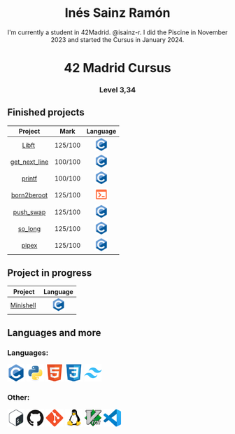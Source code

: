 <h1 align="center">Inés Sainz Ramón</h1>
<p align="center">I'm currently a student in 42Madrid. @isainz-r. I did the Piscine in November 2023 and started the Cursus in January 2024.</p>

<h1 align="center">42 Madrid Cursus</h1>
<h3 align="center">Level 3,34</h3>

<h2 align="left">Finished projects</h2>

|                           Project                            |  Mark   |                                                      Language                                                      |
| :----------------------------------------------------------: | :-----: | :------------------------------------------------------------------------------------------------------------: |
|        [Libft](https://github.com/ines-sainz/libft)          | 125/100 | <img src="https://github.com/devicons/devicon/blob/v2.16.0/icons/c/c-original.svg" width="30" height="30" alt="C"> |
| [get_next_line](https://github.com/ines-sainz/get_next_line) | 100/100 | <img src="https://github.com/devicons/devicon/blob/v2.16.0/icons/c/c-original.svg" width="30" height="30" alt="C"> |
|          [printf](https://github.com/ines-sainz/printf)      | 100/100 | <img src="https://github.com/devicons/devicon/blob/v2.16.0/icons/c/c-original.svg" width="30" height="30" alt="C"> |
|                       [born2beroot](#)                       | 125/100 | <img src="https://github.com/PKief/vscode-material-icon-theme/blob/main/icons/console.svg" width="30" height="30"> |
|     [push_swap](https://github.com/ines-sainz/push_swap)     | 125/100 | <img src="https://github.com/devicons/devicon/blob/v2.16.0/icons/c/c-original.svg" width="30" height="30" alt="C"> |
|       [so_long](https://github.com/ines-sainz/so_long)       | 125/100 | <img src="https://github.com/devicons/devicon/blob/v2.16.0/icons/c/c-original.svg" width="30" height="30" alt="C"> |
|         [pipex](https://github.com/ines-sainz/pipex)         | 125/100 | <img src="https://github.com/devicons/devicon/blob/v2.16.0/icons/c/c-original.svg" width="30" height="30" alt="C"> |

<h2 align="left">Project in progress</h2>

|                       Project                       |                                                      Language                                                      |
| :-------------------------------------------------: | :----------------------------------------------------------------------------------------------------------------: |
| [Minishell](https://github.com/BishopVK/minishell)  | <img src="https://github.com/devicons/devicon/blob/v2.16.0/icons/c/c-original.svg" width="30" height="30" alt="C"> |

<h2 align="left">Languages and more</h2>

<div align="left">
  <h3 align="left">Languages:</h3>
  <img src="https://github.com/devicons/devicon/blob/v2.16.0/icons/c/c-original.svg" width="40" height="40" alt="C"/>
  <img src="https://github.com/devicons/devicon/blob/v2.16.0/icons/python/python-original.svg" width="40" height="40" alt="Python"/>
  <img src="https://github.com/devicons/devicon/blob/v2.16.0/icons/html5/html5-original.svg" width="40" height="40" alt="HTML5"/>
  <img src="https://github.com/devicons/devicon/blob/v2.16.0/icons/css3/css3-original.svg" width="40" height="40" alt="CSS3"/>
  <img src="https://github.com/devicons/devicon/blob/v2.16.0/icons/tailwindcss/tailwindcss-original.svg" width="40" height="40" alt="Tailwindcss"/>

  <h3 align="left">Other:</h3>
  <img src="https://github.com/devicons/devicon/blob/v2.16.0/icons/bash/bash-original.svg" width="40" height="40" alt="Bash"/>
  <img src="https://github.com/devicons/devicon/blob/v2.16.0/icons/github/github-original.svg" width="40" height="40" alt="Github"/>
  <img src="https://github.com/devicons/devicon/blob/v2.16.0/icons/git/git-original.svg" width="40" height="40" alt="Git"/>
  <img src="https://github.com/devicons/devicon/blob/v2.16.0/icons/linux/linux-original.svg" width="40" height="40" alt="Linux"/>
  <img src="https://github.com/devicons/devicon/blob/v2.16.0/icons/vim/vim-original.svg" width="40" height="40" alt="Vim"/>
  <img src="https://github.com/devicons/devicon/blob/v2.16.0/icons/vscode/vscode-original.svg" width="40" height="40" alt="VSCode"/>
</div>
